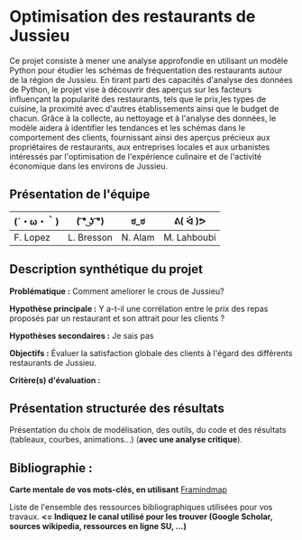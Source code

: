# Optimisation des restaurants de Jussieu

Ce projet consiste à mener une analyse approfondie en utilisant un modèle Python pour étudier les schémas de fréquentation des restaurants autour de la région de Jussieu. En tirant parti des capacités d'analyse des données de Python, le projet vise à découvrir des aperçus sur les facteurs influençant la popularité des restaurants, tels que le prix,les types de cuisine, la proximité avec d'autres établissements ainsi que le budget de chacun. Grâce à la collecte, au nettoyage et à l'analyse des données, le modèle aidera à identifier les tendances et les schémas dans le comportement des clients, fournissant ainsi des aperçus précieux aux propriétaires de restaurants, aux entreprises locales et aux urbanistes intéressés par l'optimisation de l'expérience culinaire et de l'activité économique dans les environs de Jussieu.


## Présentation de l'équipe

|(´・ω・｀)| ( ͡° ͜ʖ ͡°) | ಠ_ಠ | ᕕ( ᐛ )ᕗ |
|-----|--|--|--|
| F. Lopez| L. Bresson | N. Alam  | M. Lahboubi  |


## Description synthétique du projet

**Problématique :**
Comment ameliorer le crous de Jussieu?

**Hypothèse principale :**
Y a-t-il une corrélation entre le prix des repas proposés par un restaurant et son attrait pour les clients ?

**Hypothèses secondaires :** 
Je sais pas 

**Objectifs :**
Évaluer la satisfaction globale des clients à l'égard des différents restaurants de Jussieu.

**Critère(s) d'évaluation :**

## Présentation structurée des résultats

Présentation du choix de modélisation, des outils, du code et des résultats (tableaux, courbes, animations...) (**avec une analyse critique**).

## Bibliographie :

**Carte mentale de vos mots-clés, en utilisant** <a href="https://framindmap.org/mindmaps/index.html">Framindmap </a> 

Liste de l'ensemble des ressources bibliographiques utilisées pour vos travaux. **<= Indiquez le canal utilisé pour les trouver (Google Scholar, sources wikipedia, ressources en ligne SU, ...)**
